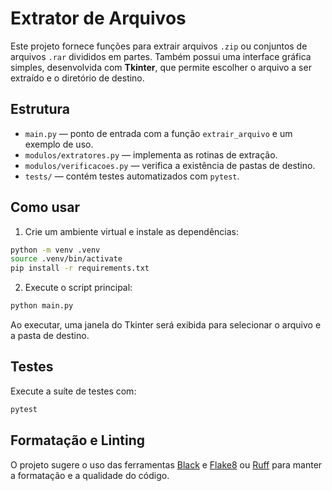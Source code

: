 # Extrator de Arquivos

Este projeto fornece funções para extrair arquivos `.zip` ou conjuntos de arquivos `.rar` divididos em partes.
Também possui uma interface gráfica simples, desenvolvida com **Tkinter**, que
permite escolher o arquivo a ser extraído e o diretório de destino.

## Estrutura

- `main.py` — ponto de entrada com a função `extrair_arquivo` e um exemplo de uso.
- `modulos/extratores.py` — implementa as rotinas de extração.
- `modulos/verificacoes.py` — verifica a existência de pastas de destino.
- `tests/` — contém testes automatizados com `pytest`.

## Como usar

1. Crie um ambiente virtual e instale as dependências:

```bash
python -m venv .venv
source .venv/bin/activate
pip install -r requirements.txt
```

2. Execute o script principal:

```bash
python main.py
```
Ao executar, uma janela do Tkinter será exibida para selecionar o arquivo e a
pasta de destino.

## Testes

Execute a suíte de testes com:

```bash
pytest
```

## Formatação e Linting

O projeto sugere o uso das ferramentas [Black](https://black.readthedocs.io/) e [Flake8](https://flake8.pycqa.org/) ou [Ruff](https://docs.astral.sh/ruff/) para manter a formatação e a qualidade do código.
